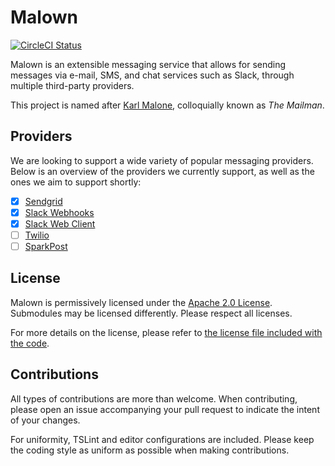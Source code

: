 Malown
======

[![CircleCI Status](https://circleci.com/gh/aevitas/malown.svg?style=shield&circle-token=63d039064618a0f32e1f3ed49b505a9ff75b81bd)](https://circleci.com/gh/aevitas/malown)

Malown is an extensible messaging service that allows for sending messages via e-mail, SMS, and chat services such as Slack, through multiple third-party providers.

This project is named after [Karl Malone](https://en.wikipedia.org/wiki/Karl_Malone), colloquially known as *The Mailman*. 

Providers
---------

We are looking to support a wide variety of popular messaging providers. Below is an overview of the providers we currently support, as well as the ones we aim to support shortly:

* [X] [Sendgrid](https://sendgrid.com)
* [X] [Slack Webhooks](https://slack.com)
* [X] [Slack Web Client](https://slack.com)
* [ ] [Twilio](https://twilio.com)
* [ ] [SparkPost](https://sparkpost.com)

License
-------

Malown is permissively licensed under the [Apache 2.0 License](https://www.apache.org/licenses/LICENSE-2.0). Submodules may be licensed differently. Please respect all licenses.

For more details on the license, please refer to [the license file included with the code](LICENSE).

Contributions
-------------

All types of contributions are more than welcome. When contributing, please open an issue accompanying your pull request to indicate the intent of your changes. 

For uniformity, TSLint and editor configurations are included. Please keep the coding style as uniform as possible when making contributions.